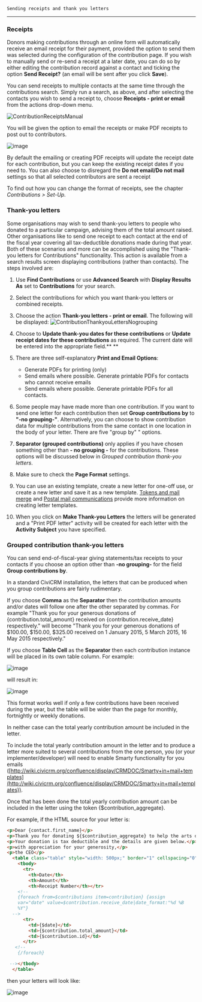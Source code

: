 	Sending receipts and thank you letters
--------------------------------------

### Receipts

Donors making contributions through an online form will automatically
receive an email receipt for their payment, provided the option to send
them was selected during the configuration of the contribution page. If
you wish to manually send or re-send a receipt at a later date, you can
do so by either editing the contribution record against a contact and
ticking the option **Send Receipt?** (an email will be sent after you
click **Save**).

You can send receipts to multiple contacts at the same time through the
contributions search. Simply run a search, as above, and after selecting
the contacts you wish to send a receipt to, choose **Receipts - print or email** from the actions drop-down menu.

![ContributionReceiptsManual](../img/civicontribute-receipts-manual.PNG)

You will be given the option to  email the receipts or make PDF receipts
to post out to contributors.

![image](../img/Print%20contribution%20receipt%20options.PNG)

By default the emailing or creating PDF receipts will update the receipt
date for each contribution, but you can keep the existing receipt dates
if you need to. You can also choose to disregard the **Do not email/Do
not mail** settings so that all selected contributors are sent a receipt

To find out how you can change the format of receipts, see the chapter
*Contributions > Set-Up.*

### Thank-you letters

Some organisations may wish to send thank-you letters to people who
donated to a particular campaign, advising them of the total amount
raised. Other organisations like to send one receipt to each contact at
the end of the fiscal year covering all tax-deductible donations made
during that year. Both of these scenarios and more can be accomplished
using the "Thank-you letters for Contributions" functionality. This
action is available from a search results screen displaying
contributions (rather than contacts). The steps involved are:

1.  Use **Find Contributions** or use **Advanced Search** with **Display
    Results As** set to **Contributions** for your search.
2.  Select the contributions for which you want thank-you letters or
    combined receipts.
3.  Choose the action **Thank-you letters - print or email**. The
    following will be displayed:
    ![ContributionThankyouLettersNogrouping](../img/civicontribute-thank-you-letters-no-grouping.PNG)
4.  Choose to **Update thank-you dates for these contributions** or
    **Update receipt dates for these contributions** as required. The
    current date will be entered into the appropriate field.**
    **
5.  There are three self-explanatory **Print and Email Options**:
    -   Generate PDFs for printing (only)
    -   Send emails where possible. Generate printable PDFs for contacts
        who cannot receive emails
    -   Send emails where possible. Generate printable PDFs for all
        contacts.

6.  Some people may have made more than one contribution. If you want
    to send one letter for each contribution then set **Group
    contributions by** to **"-no grouping-"**. Alternatively, you can
    choose to show contribution data for multiple contributions from the
    same contact in one location in the body of your letter. There are
    five "group by" " options.
7.  **Separator (grouped contributions)** only applies if you have
    chosen something other than **- no grouping -** for the
    contributions. These options will be discussed below in *Grouped contribution thank-you letters*.
8.  Make sure to check the **Page Format** settings.
9.  You can use an existing template, create a new letter for one-off
    use, or create a new letter and save it as a new template. [Tokens and mail merge](.../common-workflows/tokens-and-mail-merge) and [Postal mail communications](.../common-workflows/postal-mail-communications) provide more information on creating letter templates.
10. When you click on **Make Thank-you Letters** the letters will be
    generated and a "Print PDF letter" activity will be created for each
    letter with the **Activity Subject** you have specified.

### Grouped contribution thank-you letters

You can send end-of-fiscal-year giving statements/tax receipts to your contacts if you choose an option other than **-no grouping-** for the field **Group contributions by**.

In a standard CiviCRM installation, the letters that can be produced
when you group contributions are fairly rudimentary.

If you choose **Comma** as the **Separator** then the contribution
amounts and/or dates will follow one after the other separated by
commas. For example "Thank you for your generous donations of
{contribution.total_amount} received on {contribution.receive_date}
respectively." will become "Thank you for your generous donations of
$100.00, $150.00, $325.00 received on 1 January 2015, 5 March 2015,
16 May 2015 respectively."

If you choose **Table Cell** as the **Separator** then each contribution
instance will be placed in its own table column. For example:

![image](../img/Thank-you%20letters%20as%20table%20template.PNG)

will result in:

![image](../img/Thank-you%20letters%20as%20table_1.PNG)

This format works well if only a few contributions have been received
during the year, but the table will be wider than the page for monthly,
fortnightly or weekly donations.

In neither case can the total yearly contribution amount be included in
the letter.

To include the total yearly contribution amount in the letter and to
produce a letter more suited to several contributions from the one
person, you (or your implementer/developer) will need to enable Smarty
functionality for you emails
([http://wiki.civicrm.org/confluence/display/CRMDOC/Smarty+in+mail+templates](http://wiki.civicrm.org/confluence/display/CRMDOC/Smarty+in+mail+templates)).

Once that has been done the total yearly contribution amount can be
included in the letter using the token {$contribution_aggregate}.

For example, if the HTML source for your letter is:

```html
<p>Dear {contact.first_name}</p>
<p>Thank you for donating ${$contribution_aggregate} to help the arts during the 2014 financial year</p>
<p>Your donation is tax deductible and the details are given below.</p>
<p>with appreciation for your generosity,</p>
<p>the CEO</p>
  <table class="table" style="width: 500px;" border="1" cellspacing="0" cellpadding="2" align="left">
    <tbody>
      <tr>
        <th>Date</th>
        <th>Amount</th>
        <th>Receipt Number</th></tr>
    <!--
    {foreach from=$contributions item=contribution} {assign
    var="date" value=$contribution.receive_date|date_format:"%d %B
    %Y"}
  -->
      <tr>
        <td>{$date}</td>
        <td>{$contribution.total_amount}</td>
        <td>{$contribution.id}</td>
      </tr>
   <!--
    {/foreach}

 --></tbody>
  </table>
```
then your letters will look like:

![image](../img/Thank-you%20letters%20as%20with%20smarty%20enabled_2.PNG)
